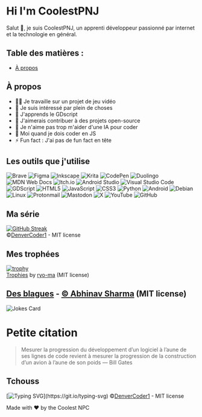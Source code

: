 # Hi I'm CoolestPNJ

Salut 👋, je suis CoolestPNJ, un apprenti développeur passionné par internet et la technologie en général.

## Table des matières : 
- [À propos](#)



## À propos

- 👨‍💻 Je travaille sur un projet de jeu vidéo
- 👀 Je suis intéressé par plein de choses
- 🌱 J'apprends le GDscript
- 💞️ J'aimerais contribuer à des projets open-source
- 👾 Je n'aime pas trop m'aider d'une IA pour coder
- 🤯 Moi quand je dois coder en JS
- ⚡ Fun fact : J'ai pas de fun fact en tête

## Les outils que j'utilise
![Brave](https://img.shields.io/badge/Brave-FB542B?style=for-the-badge&logo=Brave&logoColor=white)
![Figma](https://img.shields.io/badge/figma-%23F24E1E.svg?style=for-the-badge&logo=figma&logoColor=white)
![Inkscape](https://img.shields.io/badge/Inkscape-e0e0e0?style=for-the-badge&logo=inkscape&logoColor=080A13)
![Krita](https://img.shields.io/badge/Krita-203759?style=for-the-badge&logo=krita&logoColor=EEF37B)
![CodePen](https://img.shields.io/badge/Codepen-000000?style=for-the-badge&logo=codepen&logoColor=white)
![Duolingo](https://img.shields.io/badge/Duolingo-%234DC730.svg?style=for-the-badge&logo=Duolingo&logoColor=white)
![MDN Web Docs](https://img.shields.io/badge/MDN_Web_Docs-black?style=for-the-badge&logo=mdnwebdocs&logoColor=white)
![Itch.io](https://img.shields.io/badge/Itch-%23FF0B34.svg?style=for-the-badge&logo=Itch.io&logoColor=white)
![Android Studio](https://img.shields.io/badge/android%20studio-346ac1?style=for-the-badge&logo=android%20studio&logoColor=white)
![Visual Studio Code](https://img.shields.io/badge/Visual%20Studio%20Code-0078d7.svg?style=for-the-badge&logo=visual-studio-code&logoColor=white)
![GDScript](https://img.shields.io/badge/GDScript-%2374267B.svg?style=for-the-badge&logo=godotengine&logoColor=white)
![HTML5](https://img.shields.io/badge/html5-%23E34F26.svg?style=for-the-badge&logo=html5&logoColor=white)
![JavaScript](https://img.shields.io/badge/javascript-%23323330.svg?style=for-the-badge&logo=javascript&logoColor=%23F7DF1E)
![CSS3](https://img.shields.io/badge/css3-%231572B6.svg?style=for-the-badge&logo=css3&logoColor=white)
![Python](https://img.shields.io/badge/python-3670A0?style=for-the-badge&logo=python&logoColor=ffdd54)
![Android](https://img.shields.io/badge/Android-3DDC84?style=for-the-badge&logo=android&logoColor=white)
![Debian](https://img.shields.io/badge/Debian-D70A53?style=for-the-badge&logo=debian&logoColor=white)
![Linux](https://img.shields.io/badge/Linux-FCC624?style=for-the-badge&logo=linux&logoColor=black)
![Protonmail](https://img.shields.io/badge/ProtonMail-8B89CC?style=for-the-badge&logo=protonmail&logoColor=white)
![Mastodon](https://img.shields.io/badge/-MASTODON-%232B90D9?style=for-the-badge&logo=mastodon&logoColor=white)
![X](https://img.shields.io/badge/X-%23000000.svg?style=for-the-badge&logo=X&logoColor=white)
![YouTube](https://img.shields.io/badge/YouTube-%23FF0000.svg?style=for-the-badge&logo=YouTube&logoColor=white)
![GitHub](https://img.shields.io/badge/github-%23121011.svg?style=for-the-badge&logo=github&logoColor=white)


## Ma série

[![GitHub Streak](https://streak-stats.demolab.com/?user=CoolestPNJ)](https://git.io/streak-stats)  
©[DenverCoder1](https://github.com/DenverCoder1/github-readme-streak-stats/tree/main) - MIT license

## Mes trophées

[![trophy](https://github-profile-trophy.vercel.app/?username=CoolestPNJ&theme=matrix)](https://github.com/ryo-ma/github-profile-trophy)  
[Trophies](https://github.com/ryo-ma/github-profile-trophy) by [ryo-ma](https://github.com/ryo-ma) (MIT license)

## [Des blagues](https://github.com/ABSphreak/readme-jokes) - [© Abhinav Sharma](https://github.com/ABSphreak) (MIT license)

![Jokes Card](https://readme-jokes.vercel.app/api)

# Petite citation
> Mesurer la progression du développement d’un logiciel à l’aune de ses lignes de code revient à mesurer la progression de la construction d’un avion à l’aune de son poids
— Bill Gates

## Tchouss
[![Typing SVG](https://readme-typing-svg.demolab.com?font=Fira+Code&size=50&duration=1000&pause=2000&color=A0EAFF&width=700&height=75&lines=Merci+d'avoir+regard%C3%A9+!)](https://git.io/typing-svg)
©[DenverCoder1](https://github.com/DenverCoder1/readme-typing-svg) - MIT license  

Made with ♥️ by the Coolest NPC

<!---
CoolestPNJ/CoolestPNJ is a ✨ special ✨ repository because its `README.md` (this file) appears on your GitHub profile.
You can click the Preview link to take a look at your changes.
--->
